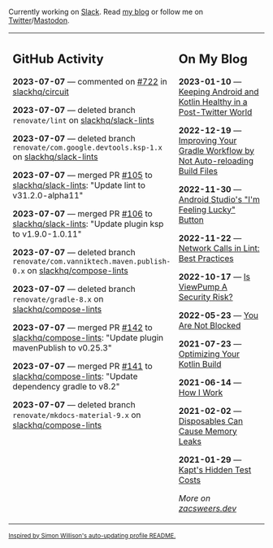Currently working on [Slack](https://slack.com/). Read [my blog](https://zacsweers.dev/) or follow me on [Twitter](https://twitter.com/ZacSweers)/[Mastodon](https://hachyderm.io/@ZacSweers).

<table><tr><td valign="top" width="60%">

## GitHub Activity
<!-- githubActivity starts -->
**2023-07-07** — commented on [#722](https://github.com/slackhq/circuit/issues/722#issuecomment-1625642304) in [slackhq/circuit](https://github.com/slackhq/circuit)

**2023-07-07** — deleted branch `renovate/lint` on [slackhq/slack-lints](https://github.com/slackhq/slack-lints)

**2023-07-07** — deleted branch `renovate/com.google.devtools.ksp-1.x` on [slackhq/slack-lints](https://github.com/slackhq/slack-lints)

**2023-07-07** — merged PR [#105](https://github.com/slackhq/slack-lints/pull/105) to [slackhq/slack-lints](https://github.com/slackhq/slack-lints): "Update lint to v31.2.0-alpha11"

**2023-07-07** — merged PR [#106](https://github.com/slackhq/slack-lints/pull/106) to [slackhq/slack-lints](https://github.com/slackhq/slack-lints): "Update plugin ksp to v1.9.0-1.0.11"

**2023-07-07** — deleted branch `renovate/com.vanniktech.maven.publish-0.x` on [slackhq/compose-lints](https://github.com/slackhq/compose-lints)

**2023-07-07** — deleted branch `renovate/gradle-8.x` on [slackhq/compose-lints](https://github.com/slackhq/compose-lints)

**2023-07-07** — merged PR [#142](https://github.com/slackhq/compose-lints/pull/142) to [slackhq/compose-lints](https://github.com/slackhq/compose-lints): "Update plugin mavenPublish to v0.25.3"

**2023-07-07** — merged PR [#141](https://github.com/slackhq/compose-lints/pull/141) to [slackhq/compose-lints](https://github.com/slackhq/compose-lints): "Update dependency gradle to v8.2"

**2023-07-07** — deleted branch `renovate/mkdocs-material-9.x` on [slackhq/compose-lints](https://github.com/slackhq/compose-lints)
<!-- githubActivity ends -->
</td><td valign="top" width="40%">

## On My Blog
<!-- blog starts -->
**2023-01-10** — [Keeping Android and Kotlin Healthy in a Post-Twitter World](https://www.zacsweers.dev/keeping-android-healthy/)

**2022-12-19** — [Improving Your Gradle Workflow by Not Auto-reloading Build Files](https://www.zacsweers.dev/improving-your-workflow-by-not-auto-reloading-build-files/)

**2022-11-30** — [Android Studio's "I'm Feeling Lucky" Button](https://www.zacsweers.dev/android-studios-im-feeling-lucky-button/)

**2022-11-22** — [Network Calls in Lint: Best Practices](https://www.zacsweers.dev/network-calls-in-lint-best-practices/)

**2022-10-17** — [Is ViewPump A Security Risk?](https://www.zacsweers.dev/is-viewpump-a-security-risk/)

**2022-05-23** — [You Are Not Blocked](https://www.zacsweers.dev/you-are-not-blocked/)

**2021-07-23** — [Optimizing Your Kotlin Build](https://www.zacsweers.dev/optimizing-your-kotlin-build/)

**2021-06-14** — [How I Work](https://www.zacsweers.dev/how-i-work/)

**2021-02-02** — [Disposables Can Cause Memory Leaks](https://www.zacsweers.dev/disposables-can-cause-memory-leaks/)

**2021-01-29** — [Kapt's Hidden Test Costs](https://www.zacsweers.dev/kapts-hidden-test-costs/)
<!-- blog ends -->
_More on [zacsweers.dev](https://zacsweers.dev/)_
</td></tr></table>

<sub><a href="https://simonwillison.net/2020/Jul/10/self-updating-profile-readme/">Inspired by Simon Willison's auto-updating profile README.</a></sub>